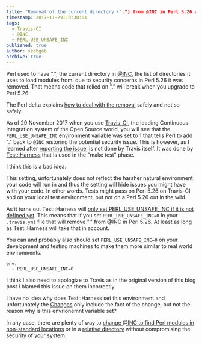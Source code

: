```yaml
---
title: "Removal of the current directory (".") from @INC in Perl 5.26 and Travis-CI"
timestamp: 2017-11-29T10:30:01
tags:
  - Travis-CI
  - @INC
  - PERL_USE_UNSAFE_INC
published: true
author: szabgab
archive: true
---
```



Perl used to have ".", the current directory in [@INC](/search/@INC), the list of directories it uses to load modules from.
due to security concerns in Perl 5.26 it was removed. That means code that relied on "." will break when you upgrade to Perl 5.26.

The Perl delta explains
[how to deal with the removal](https://metacpan.org/pod/release/XSAWYERX/perl-5.26.0/pod/perldelta.pod#Removal-of-the-current-directory-%28%22.%22%29-from-@INC) safely and not so safely.

As of 29 November 2017 when you use [Travis-CI](https://travis-ci.org/), the leading Continuous Integration system of the Open Source world, you will see that the `PERL_USE_UNSAFE_INC` environment variable was set to 1 that tells Perl to add "." back to `@INC` restoring the potential security issue. This is however, as I learned after [reporting the issue](https://github.com/travis-ci/travis-ci/issues/8822), is not done by Travis itself. It was done by [Test::Harness](https://metacpan.org/pod/Test::Harness) that is used in the "make test" phase.

I think this is a bad idea.


This setting, unfortunately does not reflect the harsher natural environment your code will run in and thus the setting will hide issues you might have with your code. In other words. Tests might pass on Perl 5.26 on Travis-CI and on your local test environment, but not on a Perl 5.26 out in the wild.

As it turns out Test::Harness will [only set PERL_USE_UNSAFE_INC if it is not defined yet](https://github.com/Perl-Toolchain-Gang/Test-Harness/blob/62688b0c26fedf4760e809ef90186c47d2307b96/lib/Test/Harness.pm#L150). This means that if you set `PERL_USE_UNSAFE_INC=0` in your `.travis.yml` file that will remove "." from @INC in Perl 5.26. At least as long as Test::Harness will take that in account.

You can and probably also should set `PERL_USE_UNSAFE_INC=0` on your development and testing machines to make them more similar to real world environments.

```
env:
  - PERL_USE_UNSAFE_INC=0
```

I think I also need to apologize to Travis as in the original version of this blog post I blamed this issue on them incorrectly.

I have no idea why does Test::Harness set this environment and unfortunately the [Changes](https://github.com/Perl-Toolchain-Gang/Test-Harness/blob/62688b0c26fedf4760e809ef90186c47d2307b96/Changes) only include the fact of the change, but not the reason why is this envrionemnt variable set?


In any case, there are plenty of way to [change @INC to find Perl modules in non-standard locations](/how-to-change-inc-to-find-perl-modules-in-non-standard-locations) or in a [relative directory](/beginner-perl-maven-changing-inc-relative-path) without compromising the security of your system.

